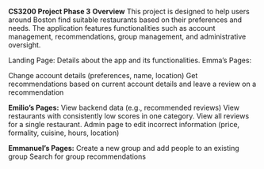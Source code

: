 **CS3200 Project Phase 3**
**Overview**
This project is designed to help users around Boston find suitable restaurants based on their preferences and needs. The application features functionalities such as account management, recommendations, group management, and administrative oversight.

Landing Page: Details about the app and its functionalities.
Emma’s Pages:

Change account details (preferences, name, location)
Get recommendations based on current account details and leave a review on a recommendation

**Emilio’s Pages:**
View backend data (e.g., recommended reviews)
View restaurants with consistently low scores in one category.
View all reviews for a single restaurant.
Admin page to edit incorrect information (price, formality, cuisine, hours, location)

**Emmanuel’s Pages:**
Create a new group and add people to an existing group
Search for group recommendations

